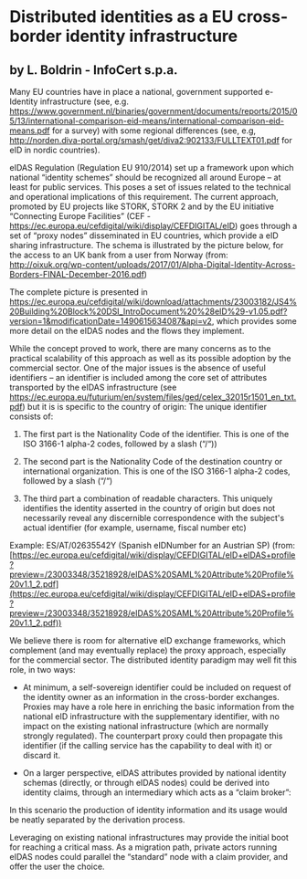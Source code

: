 # Distributed identities as a EU cross-border identity infrastructure
## by L. Boldrin  - InfoCert s.p.a.

Many EU countries have in place a national, government supported e-Identity infrastructure (see, e.g. https://www.government.nl/binaries/government/documents/reports/2015/05/13/international-comparison-eid-means/international-comparison-eid-means.pdf for a survey) with some regional differences (see, e.g, http://norden.diva-portal.org/smash/get/diva2:902133/FULLTEXT01.pdf for eID in nordic countries).

eIDAS Regulation (Regulation EU 910/2014) set up a framework upon which national “identity schemes” should be recognized all around Europe – at least for public services. This poses a set of issues related to the technical and operational implications of this requirement. The current approach, promoted by EU projects like STORK, STORK 2 and by the EU initiative “Connecting Europe Facilities” (CEF - https://ec.europa.eu/cefdigital/wiki/display/CEFDIGITAL/eID) goes through a set of “proxy nodes” disseminated in EU countries, which provide a eID sharing infrastructure. The schema is illustrated by the picture below, for the access to an UK bank from a user from Norway (from:  http://oixuk.org/wp-content/uploads/2017/01/Alpha-Digital-Identity-Across-Borders-FINAL-December-2016.pdf)

The complete picture is presented in  https://ec.europa.eu/cefdigital/wiki/download/attachments/23003182/JS4%20Building%20Block%20DSI_IntroDocument%20%28eID%29-v1.05.pdf?version=1&modificationDate=1490615634087&api=v2, which provides some more detail on the eIDAS nodes and the flows they implement.
 
While the concept proved to work, there are many concerns as to the practical scalability of this approach as well as its possible adoption by the commercial sector.  One of the major issues is the absence of useful identifiers – an identifier is included among the core set of attributes transported by the eIDAS infrastructure (see https://ec.europa.eu/futurium/en/system/files/ged/celex_32015r1501_en_txt.pdf) but it is is specific to the country of origin: 
The unique identifier consists of: 

   1. The first part is the Nationality Code of the identifier. 
This is one of the ISO 3166-1 alpha-2 codes, followed by a slash (“/“)) 

   2. The second part is the Nationality Code of the destination country or international organization.
This is one of the ISO 3166-1 alpha-2 codes, followed by a slash (“/“) 

   3. The third part a combination of readable characters.
This uniquely identifies the identity asserted in the country of origin but does not necessarily reveal any discernible correspondence with the subject's actual identifier (for example, username, fiscal number etc) 

Example: ES/AT/02635542Y (Spanish eIDNumber for an Austrian SP)
(from: [https://ec.europa.eu/cefdigital/wiki/display/CEFDIGITAL/eID+eIDAS+profile?preview=/23003348/35218928/eIDAS%20SAML%20Attribute%20Profile%20v1.1_2.pdf](https://ec.europa.eu/cefdigital/wiki/display/CEFDIGITAL/eID+eIDAS+profile?preview=/23003348/35218928/eIDAS%20SAML%20Attribute%20Profile%20v1.1_2.pdf))

We believe there is room for alternative eID exchange frameworks, which complement (and may eventually replace) the proxy approach, especially for the commercial sector. The distributed identity paradigm may well fit this role, in two ways: 

   *	At minimum, a self-sovereign identifier could be included on request of the identity owner as an  information in the cross-border exchanges. Proxies may have  a role here in enriching the basic information from the national eID infrastructure with the supplementary identifier, with no impact on the existing national infrastructure (which are normally strongly regulated). The counterpart proxy could then propagate this identifier (if the calling service  has the capability to deal with it) or discard it.

   *	On a larger perspective, eIDAS attributes provided by national identity schemas (directly, or through eIDAS nodes) could be derived into identity claims, through an intermediary which acts as a “claim broker”:
 
In this scenario the production of identity information and its usage would be neatly separated by  the derivation process.

Leveraging on existing national infrastructures may provide the initial boot for reaching a critical mass.
As a migration path, private actors running eIDAS nodes could parallel the “standard” node with a claim provider, and  offer the user the choice.


